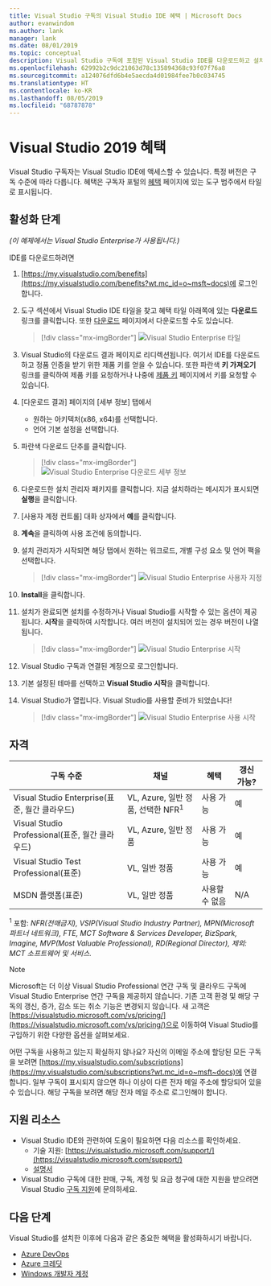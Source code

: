 ```yaml
---
title: Visual Studio 구독의 Visual Studio IDE 혜택 | Microsoft Docs
author: evanwindom
ms.author: lank
manager: lank
ms.date: 08/01/2019
ms.topic: conceptual
description: Visual Studio 구독에 포함된 Visual Studio IDE를 다운로드하고 설치하는 방법을 알아봅니다.
ms.openlocfilehash: 62992b2c9dc21063d78c135894368c93f07f76a8
ms.sourcegitcommit: a124076dfd6b4e5aecda4d01984fee7b0c034745
ms.translationtype: HT
ms.contentlocale: ko-KR
ms.lasthandoff: 08/05/2019
ms.locfileid: "68787878"
---
```

# <a name="the-visual-studio-2019-benefit"></a>Visual Studio 2019 혜택

Visual Studio 구독자는 Visual Studio IDE에 액세스할 수 있습니다.  특정 버전은 구독 수준에 따라 다릅니다.  혜택은 구독자 포털의 [혜택](https://my.visualstudio.com/benefits?wt.mc_id=o~msft~docs) 페이지에 있는 도구 범주에서 타일로 표시됩니다.

## <a name="activation-steps"></a>활성화 단계

*(이 예제에서는 Visual Studio Enterprise가 사용됩니다.)*

IDE를 다운로드하려면
1. [https://my.visualstudio.com/benefits](https://my.visualstudio.com/benefits?wt.mc_id=o~msft~docs)에 로그인합니다.
2. 도구 섹션에서 Visual Studio IDE 타일을 찾고 혜택 타일 아래쪽에 있는 **다운로드** 링크를 클릭합니다.  또한 [다운로드](https://my.visualstudio.com/downloads?wt.mc_id=o~msft~docs) 페이지에서 다운로드할 수도 있습니다.
   > [!div class="mx-imgBorder"]
   > ![Visual Studio Enterprise 타일](_img/vs-ide-experience/vs-ide-tile.png)

3. Visual Studio의 다운로드 결과 페이지로 리디렉션됩니다. 여기서 IDE를 다운로드하고 정품 인증을 받기 위한 제품 키를 얻을 수 있습니다. 또한 파란색 **키 가져오기** 링크를 클릭하여 제품 키를 요청하거나 나중에 [제품 키](https://my.visualstudio.com/productkeys) 페이지에서 키를 요청할 수 있습니다.
4. [다운로드 결과] 페이지의 [세부 정보] 탭에서
   - 원하는 아키텍처(x86, x64)를 선택합니다.
   - 언어 기본 설정을 선택합니다.
5. 파란색 다운로드 단추를 클릭합니다.
   > [!div class="mx-imgBorder"]
   > ![Visual Studio Enterprise 다운로드 세부 정보](_img/vs-ide-experience/vs-ide-download-details.png)
6. 다운로드한 설치 관리자 패키지를 클릭합니다.  지금 설치하라는 메시지가 표시되면 **실행**을 클릭합니다.
7. [사용자 계정 컨트롤] 대화 상자에서 **예**를 클릭합니다.
8. **계속**을 클릭하여 사용 조건에 동의합니다.
9. 설치 관리자가 시작되면 해당 탭에서 원하는 워크로드, 개별 구성 요소 및 언어 팩을 선택합니다.
   > [!div class="mx-imgBorder"]
   > ![Visual Studio Enterprise 사용자 지정](_img/vs-ide-experience/vs-ide-customize-install-cropped.png)

10. **Install**을 클릭합니다.

11. 설치가 완료되면 설치를 수정하거나 Visual Studio를 시작할 수 있는 옵션이 제공됩니다.  **시작**을 클릭하여 시작합니다.  여러 버전이 설치되어 있는 경우 버전이 나열됩니다.
    > [!div class="mx-imgBorder"]
    > ![Visual Studio Enterprise 시작](_img/vs-ide-experience/vs-ide-versions.png)

12. Visual Studio 구독과 연결된 계정으로 로그인합니다.

13. 기본 설정된 테마를 선택하고 **Visual Studio 시작**을 클릭합니다.

14. Visual Studio가 열립니다. Visual Studio를 사용할 준비가 되었습니다!

    > [!div class="mx-imgBorder"]
    > ![Visual Studio Enterprise 사용 시작](_img/vs-ide-experience/vs-ide-start-cropped.png)


## <a name="eligibility"></a>자격

| 구독 수준                                                 |     채널                                            | 혜택                                                          | 갱신 가능?    |
|--------------------------------------------------------------------|---------------------------------------------------------|------------------------------------------------------------------|---------------|
| Visual Studio Enterprise(표준, 월간 클라우드)   | VL, Azure, 일반 정품, 선택한 NFR<sup>1</sup> | 사용 가능       |  예          |
| Visual Studio Professional(표준, 월간 클라우드) | VL, Azure, 일반 정품                                       | 사용 가능                                                            |  예          |
| Visual Studio Test Professional(표준)                         | VL, 일반 정품                                              | 사용 가능                                             |  예         |
| MSDN 플랫폼(표준)                                          | VL, 일반 정품                                              | 사용할 수 없음                                              |  N/A          |

<sup>1</sup> 포함: *NFR(전매금지), VSIP(Visual Studio Industry Partner), MPN(Microsoft 파트너 네트워크), FTE, MCT Software & Services Developer, BizSpark, Imagine, MVP(Most Valuable Professional), RD(Regional Director),  제외: MCT 소프트웨어 및 서비스.*

> [!NOTE]
> Microsoft는 더 이상 Visual Studio Professional 연간 구독 및 클라우드 구독에 Visual Studio Enterprise 연간 구독을 제공하지 않습니다. 기존 고객 환경 및 해당 구독의 갱신, 증가, 감소 또는 취소 기능은 변경되지 않습니다. 새 고객은 [https://visualstudio.microsoft.com/vs/pricing/](https://visualstudio.microsoft.com/vs/pricing/)으로 이동하여 Visual Studio를 구입하기 위한 다양한 옵션을 살펴보세요.

어떤 구독을 사용하고 있는지 확실하지 않나요?  자신의 이메일 주소에 할당된 모든 구독을 보려면 [https://my.visualstudio.com/subscriptions](https://my.visualstudio.com/subscriptions?wt.mc_id=o~msft~docs)에 연결합니다. 일부 구독이 표시되지 않으면 하나 이상이 다른 전자 메일 주소에 할당되어 있을 수 있습니다.  해당 구독을 보려면 해당 전자 메일 주소로 로그인해야 합니다.

## <a name="support-resources"></a>지원 리소스
- Visual Studio IDE와 관련하여 도움이 필요하면 다음 리소스를 확인하세요.
  - 기술 지원: [https://visualstudio.microsoft.com/support/](https://visualstudio.microsoft.com/support/)
  - [설명서](/visualstudio/)
- Visual Studio 구독에 대한 판매, 구독, 계정 및 요금 청구에 대한 지원을 받으려면 Visual Studio [구독 지원](https://visualstudio.microsoft.com/subscriptions/support/)에 문의하세요.

## <a name="next-steps"></a>다음 단계
Visual Studio를 설치한 이후에 다음과 같은 중요한 혜택을 활성화하시기 바랍니다.
- [Azure DevOps](vs-azure-devops.md)
- [Azure 크레딧](vs-azure.md)
- [Windows 개발자 계정](vs-windows-dev.md)
